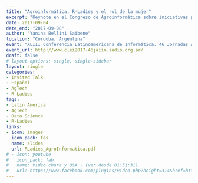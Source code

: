 ```yaml
---
title: "Agroinformática, R-Ladies y el rol de la mujer"
excerpt: "Keynote en el Congreso de Agroinformática sobre iniciativas para disminuir la brecha de género en el sector agroinformático."
date: 2017-09-04
date_end: "2017-09-08"
author: "Yanina Bellini Saibene"
location: "Córdoba, Argentina"
event: "XLIII Conferencia Latinoamericana de Informática. 46 Jornadas Argentinas de Informática."
event_url: http://www.clei2017-46jaiio.sadio.org.ar/
draft: false
# layout options: single, single-sidebar
layout: single
categories:
- Invited Talk
- Español
- AgTech
- R-Ladies
tags:
- Latin America
- AgTech
- Data Science
- R-Ladies
links:
- icon: images
  icon_pack: fas
  name: slides 
  url: RLadies_AgroInformatica.pdf
# - icon: youtube
#   icon_pack: fab
#   name: Video chara y Q&A - (ver desde 01:51:31) 
#   url: https://www.facebook.com/plugins/video.php?height=314&href=https%3A%2F%2Fwww.facebook.com%2Fwidslapaz%2Fvideos%2F196352238970874%2F&show_text=false&width=560&t=6691
---
```


